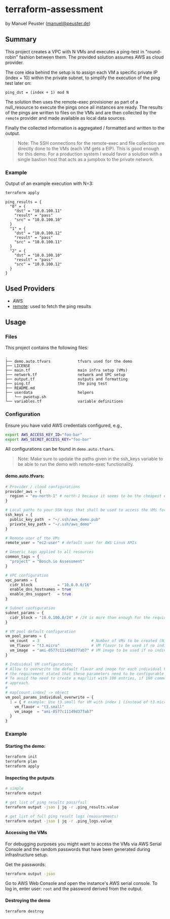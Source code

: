 # terraform-assessment

by Manuel Peuster (manuel@peuster.de)

## Summary

This project creates a VPC with N VMs and executes a ping-test in "round-robin" fashion between them.
The provided solution assumes AWS as cloud provider.

The core idea behind the setup is to assign each VM a specific private IP (index + 10) within the private subnet,
to simplify the execution of the ping test later on:

```
ping_dst = (index + 1) mod N
```

The solution then uses the remote-exec provisioner as part of a null_resource to execute the pings once all instances are ready.
The results of the pings are written to files on the VMs and are then collected by the `remote` provider and made available as local data sources.

Finally the collected information is aggregated / formatted and written to the output.

> Note: The SSH connections for the remote-exec and file collection are directly done to the VMs (each VM gets a EIP). This is good enough for this demo. For a production system I would favor a solution with a single bastion host that acts as a jumpbox to the private network.


### Example

Output of an example execution with N=3:


```sh
terraform apply
```

```
ping_results = {
  "0" = {
    "dst" = "10.0.100.11"
    "result" = "pass"
    "src" = "10.0.100.10"
  }
  "1" = {
    "dst" = "10.0.100.12"
    "result" = "pass"
    "src" = "10.0.100.11"
  }
  "2" = {
    "dst" = "10.0.100.10"
    "result" = "pass"
    "src" = "10.0.100.12"
  }
}
```


## Used Providers

- AWS
- [remote](https://registry.terraform.io/providers/tenstad/remote/latest/docs/data-sources/file): used to fetch the ping results

## Usage

### Files

This project contains the following files:

```
.
├── demo.auto.tfvars            tfvars used for the demo
├── LICENSE
├── main.tf                     main infra setup (VMs)
├── network.tf                  network and VPC setup
├── output.tf                   outputs and formatting
├── ping.tf                     the ping test
├── README.md
├── userdata                    helpers
│   └── pwsetup.sh
└── variables.tf                variable definitions
```

### Configuration

Ensure you have valid AWS credentials configured, e.g.,

```sh
export AWS_ACCESS_KEY_ID="foo-bar"
export AWS_SECRET_ACCESS_KEY="foo-bar"
```

All configurations can be found in `demo.auto.tfvars`.

> Note: Make sure to update the paths given in the ssh_keys variable to be able to run the demo with remote-exec functionality.


#### demo.auto.tfvars:

```terraform
# Provider / cloud configurations
provider_aws = {
  region = "eu-north-1" # north-1 because it seems to be the cheapest eu regions at the moment
}

# Local paths to your SSH keys that shall be used to access the VMs for remote execution. Please change.
ssh_keys = {
  public_key_path  = "~/.ssh/aws_demo.pub"
  private_key_path = "~/.ssh/aws_demo"
}

# Remote user of the VMs
remote_user = "ec2-user" # default user for AWS Linux AMIs

# Generic tags applied to all resources
common_tags = {
  "project" = "Bosch.io Assessment"
}

# VPC configuration
vpc_params = {
  cidr_block           = "10.0.0.0/16"
  enable_dns_hostnames = true
  enable_dns_support   = true
}

# Subnet configuration
subnet_params = {
  cidr_block = "10.0.100.0/24" # /24 is more than enough for the requirement "between 2 and 100 VMs"
}

# VM pool default configuration
vm_pool_params = {
  vm_count  = 3                       # Number of VMs to be created (N)
  vm_flavor = "t3.micro"              # VM flavor to be used if no individual overwrite for this instance is defined
  vm_image  = "ami-0577c11149d377ab7" # VM image to be used if no individual overwrite for this instance is defined
}

# Individual VM configuration:
# Allow to overwrite the default flavor and image for each individual VM. This might look a bit odd at first, but
# the requirement stated that these parameters need to be configurable for each VM individually.
# To avoid the need to create a map/list with 100 entries, if 100 common VMs shall be created, I picked this overwriting
# approach.
# 
# map[count.index] -> object
vm_pool_params_individual_overwrite = {
  1 = { # example: Use t3.small for VM with index 1 (instead of t3.micro)
    vm_flavor = "t3.small"
    vm_image  = "ami-0577c11149d377ab7"
  }
}
```

### Example

#### Starting the demo:

```sh
terraform init
terraform plan
terraform apply
```

#### Inspecting the putputs

```sh
# simple
terraform output

# get list of ping results pass/fail
terraform output -json | jq -r .ping_results.value

# get list of full ping result logs (measurements)
terraform output -json | jq -r .ping_logs.value
```

#### Accessing the VMs

For debugging purposes you might want to access the VMs via AWS Serial Console and the random passwords that have been generated during infrastructure setup.

Get the passwords:

```sh
terraform output -json
```

Go to AWS Web Console and open the instance's AWS serial console.
To log in, enter user: `root` and the password derived from the output.

#### Destroying the demo

```sh
terraform destroy
```

